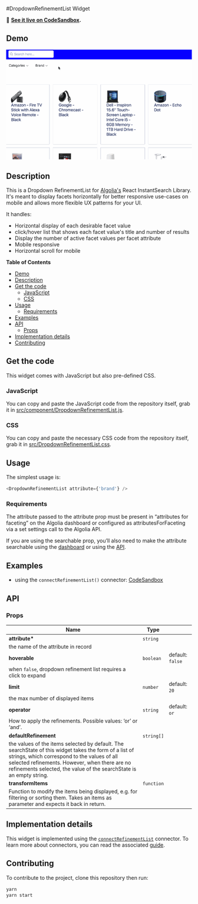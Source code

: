 #DropdownRefinementList Widget

🎥 **[See it live on CodeSandbox](https://codesandbox.io/s/6x3l73pkpw).**

## Demo

![demo of relevanceWidget](demo.gif)

## Description

This is a Dropdown RefinementList for [Algolia's](https://www.algolia.com) React InstantSearch Library. It's meant to display facets horizontally for better responsive use-cases on mobile and allows more flexible UX patterns for your UI.

It handles:

* Horizontal display of each desirable facet value
* click/hover list that shows each facet value's title and number of results
* Display the number of active facet values per facet attribute
* Mobile responsive
* Horizontal scroll for mobile

<!-- START doctoc generated TOC please keep comment here to allow auto update -->

<!-- DON'T EDIT THIS SECTION, INSTEAD RE-RUN doctoc TO UPDATE -->

**Table of Contents**

* [Demo](#demo)
* [Description](#description)
* [Get the code](#get-the-code)
  * [JavaScript](#javascript)
  * [CSS](#css)
* [Usage](#usage)
  * [Requirements](#requirements)
* [Examples](#examples)
* [API](#api)
  * [Props](#props)
* [Implementation details](#implementation-details)
* [Contributing](#contributing)

<!-- END doctoc generated TOC please keep comment here to allow auto update -->

## Get the code

This widget comes with JavaScript but also pre-defined CSS.

### JavaScript

You can copy and paste the JavaScript code from the repository itself, grab it in [src/component/DropdownRefinementList.js](src/component/DropdownRefinementList.js).

### CSS

You can copy and paste the necessary CSS code from the repository itself, grab it in [src/DropdownRefinementList.css](src/component/DropdownRefinementList.css).

## Usage

The simplest usage is:

```js
<DropdownRefinementList attribute={'brand'} />
```

### Requirements

The attribute passed to the attribute prop must be present in “attributes for faceting” on the Algolia dashboard or configured as attributesForFaceting via a set settings call to the Algolia API.

If you are using the searchable prop, you’ll also need to make the attribute searchable using the [dashboard](https://www.algolia.com/explorer/display/) or using the [API](https://www.algolia.com/doc/guides/searching/faceting/#search-for-facet-values).

## Examples

* using the `connectRefinementList()` connector: [CodeSandbox](https://codesandbox.io/s/6x3l73pkpw)

## API

### Props

| Name                                                                                                                                                                                                                                                                           | Type       |                  |
| ------------------------------------------------------------------------------------------------------------------------------------------------------------------------------------------------------------------------------------------------------------------------------ | ---------- | ---------------- |
| **attribute\***                                                                                                                                                                                                                                                                | `string`   |
| the name of the attribute in record                                                                                                                                                                                                                                            |
| **hoverable**                                                                                                                                                                                                                                                                  | `boolean`  | default: `false` |
| when `false`, dropdown refinement list requires a click to expand                                                                                                                                                                                                              |
| **limit**                                                                                                                                                                                                                                                                      | `number`   | default: `20`    |
| the max number of displayed items                                                                                                                                                                                                                                              |
| **operator**                                                                                                                                                                                                                                                                   | `string`   | default: `or`    |
| How to apply the refinements. Possible values: ‘or’ or ‘and’.                                                                                                                                                                                                                  |
| **defaultRefinement**                                                                                                                                                                                                                                                          | `string[]` |
| the values of the items selected by default. The searchState of this widget takes the form of a list of strings, which correspond to the values of all selected refinements. However, when there are no refinements selected, the value of the searchState is an empty string. |
| **transformItems**                                                                                                                                                                                                                                                             | `function` |
| Function to modify the items being displayed, e.g. for filtering or sorting them. Takes an items as parameter and expects it back in return.                                                                                                                                   |

## Implementation details

This widget is implemented using the [`connectRefinementList`](https://community.algolia.com/react-instantsearch/connectors/connectRefinementList.html) connector.
To learn more about connectors, you can read the associated [guide](https://community.algolia.com/react-instantsearch/guide/Connectors.html).

## Contributing

To contribute to the project, clone this repository then run:

```sh
yarn
yarn start
```
